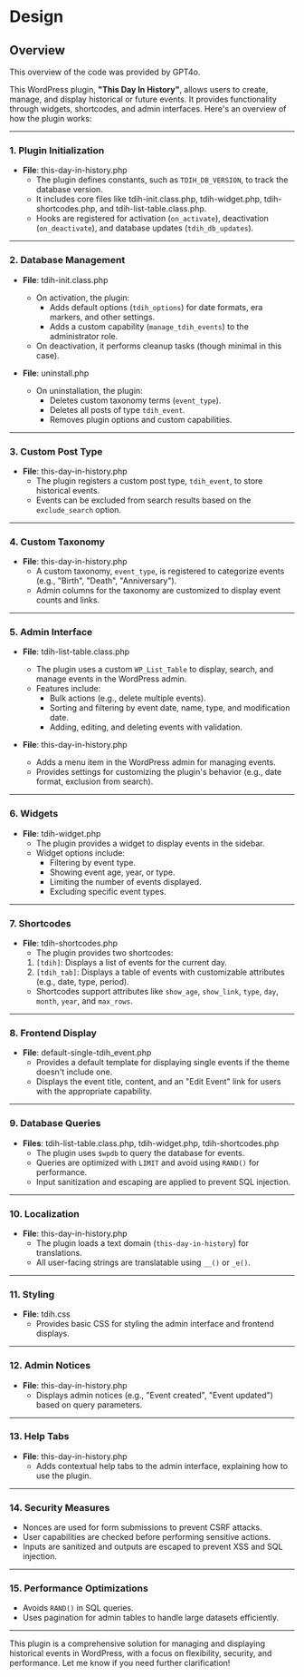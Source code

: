 # Design

## Overview

This overview of the code was provided by GPT4o.

This WordPress plugin, **"This Day In History"**, allows users to create, manage, and display historical or future events. It provides functionality through widgets, shortcodes, and admin interfaces. Here's an overview of how the plugin works:

---

### **1. Plugin Initialization**

- **File**: this-day-in-history.php
    - The plugin defines constants, such as `TDIH_DB_VERSION`, to track the database version.
    - It includes core files like tdih-init.class.php, tdih-widget.php, tdih-shortcodes.php, and tdih-list-table.class.php.
    - Hooks are registered for activation (`on_activate`), deactivation (`on_deactivate`), and database updates (`tdih_db_updates`).

---

### **2. Database Management**

- **File**: tdih-init.class.php
    - On activation, the plugin:
        - Adds default options (`tdih_options`) for date formats, era markers, and other settings.
        - Adds a custom capability (`manage_tdih_events`) to the administrator role.
    - On deactivation, it performs cleanup tasks (though minimal in this case).

- **File**: uninstall.php
    - On uninstallation, the plugin:
        - Deletes custom taxonomy terms (`event_type`).
        - Deletes all posts of type `tdih_event`.
        - Removes plugin options and custom capabilities.

---

### **3. Custom Post Type**

- **File**: this-day-in-history.php
    - The plugin registers a custom post type, `tdih_event`, to store historical events.
    - Events can be excluded from search results based on the `exclude_search` option.

---

### **4. Custom Taxonomy**

- **File**: this-day-in-history.php
    - A custom taxonomy, `event_type`, is registered to categorize events (e.g., "Birth", "Death", "Anniversary").
    - Admin columns for the taxonomy are customized to display event counts and links.

---

### **5. Admin Interface**

- **File**: tdih-list-table.class.php
    - The plugin uses a custom `WP_List_Table` to display, search, and manage events in the WordPress admin.
    - Features include:
        - Bulk actions (e.g., delete multiple events).
        - Sorting and filtering by event date, name, type, and modification date.
        - Adding, editing, and deleting events with validation.

- **File**: this-day-in-history.php
    - Adds a menu item in the WordPress admin for managing events.
    - Provides settings for customizing the plugin's behavior (e.g., date format, exclusion from search).

---

### **6. Widgets**

- **File**: tdih-widget.php
    - The plugin provides a widget to display events in the sidebar.
    - Widget options include:
        - Filtering by event type.
        - Showing event age, year, or type.
        - Limiting the number of events displayed.
        - Excluding specific event types.

---

### **7. Shortcodes**

- **File**: tdih-shortcodes.php
    - The plugin provides two shortcodes:
    1. `[tdih]`: Displays a list of events for the current day.
    2. `[tdih_tab]`: Displays a table of events with customizable attributes (e.g., date, type, period).
    - Shortcodes support attributes like `show_age`, `show_link`, `type`, `day`, `month`, `year`, and `max_rows`.

---

### **8. Frontend Display**

- **File**: default-single-tdih_event.php
    - Provides a default template for displaying single events if the theme doesn't include one.
    - Displays the event title, content, and an "Edit Event" link for users with the appropriate capability.

---

### **9. Database Queries**

- **Files**: tdih-list-table.class.php, tdih-widget.php, tdih-shortcodes.php
    - The plugin uses `$wpdb` to query the database for events.
    - Queries are optimized with `LIMIT` and avoid using `RAND()` for performance.
    - Input sanitization and escaping are applied to prevent SQL injection.

---

### **10. Localization**

- **File**: this-day-in-history.php
    - The plugin loads a text domain (`this-day-in-history`) for translations.
    - All user-facing strings are translatable using `__()` or `_e()`.

---

### **11. Styling**

- **File**: tdih.css
    - Provides basic CSS for styling the admin interface and frontend displays.

---

### **12. Admin Notices**

- **File**: this-day-in-history.php
    - Displays admin notices (e.g., "Event created", "Event updated") based on query parameters.

---

### **13. Help Tabs**

- **File**: this-day-in-history.php
    - Adds contextual help tabs to the admin interface, explaining how to use the plugin.

---

### **14. Security Measures**

- Nonces are used for form submissions to prevent CSRF attacks.
- User capabilities are checked before performing sensitive actions.
- Inputs are sanitized and outputs are escaped to prevent XSS and SQL injection.

---

### **15. Performance Optimizations**

- Avoids `RAND()` in SQL queries.
- Uses pagination for admin tables to handle large datasets efficiently.

---

This plugin is a comprehensive solution for managing and displaying historical events in WordPress, with a focus on flexibility, security, and performance. Let me know if you need further clarification!
